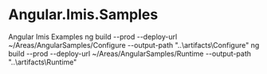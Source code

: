 # Angular.Imis.Samples
Angular Imis Examples
ng build --prod --deploy-url ~/Areas/AngularSamples/Configure --output-path "..\artifacts\Configure"
ng build --prod --deploy-url ~/Areas/AngularSamples/Runtime --output-path "..\artifacts\Runtime"